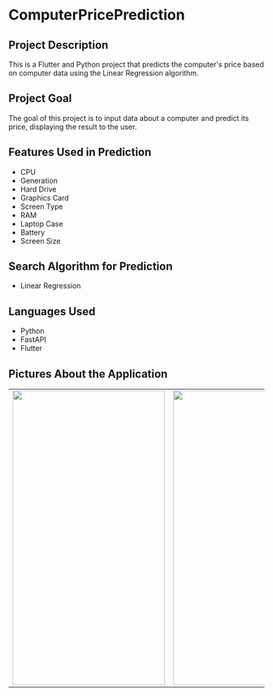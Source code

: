 # ComputerPricePrediction

## Project Description
This is a Flutter and Python project that predicts the computer's price based on computer data using the Linear Regression algorithm.

## Project Goal
The goal of this project is to input data about a computer and predict its price, displaying the result to the user.

## Features Used in Prediction
- CPU
- Generation
- Hard Drive
- Graphics Card
- Screen Type
- RAM
- Laptop Case
- Battery
- Screen Size

## Search Algorithm for Prediction
- Linear Regression

## Languages Used
- Python
- FastAPI
- Flutter

## Pictures About the Application

<table>
  <tr>
    <td><img src="https://github.com/abdullahAl-Houssein/ComputerPricePrediction/assets/93677750/ab17048a-c109-4c7f-b146-bafba488bc31" width="300" height="580"></td>
    <td><img src="https://github.com/abdullahAl-Houssein/ComputerPricePrediction/assets/93677750/7358b501-a5f1-4946-8af2-7e7dea019e0e" width="300" height="580"></td>
    <td><img src="https://github.com/abdullahAl-Houssein/ComputerPricePrediction/assets/93677750/a993f98e-471f-441b-a59c-a19688089b99" width="300" height="580"></td>
  </tr>
</table>
